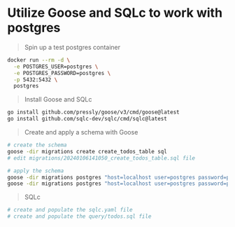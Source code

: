 # Utilize Goose and SQLc to work with postgres

> Spin up a test postgres container

```bash
docker run --rm -d \
  -e POSTGRES_USER=postgres \
  -e POSTGRES_PASSWORD=postgres \
  -p 5432:5432 \
  postgres
```

> Install Goose and SQLc

```bash
go install github.com/pressly/goose/v3/cmd/goose@latest
go install github.com/sqlc-dev/sqlc/cmd/sqlc@latest
```

> Create and apply a schema with Goose

```bash
# create the schema
goose -dir migrations create create_todos_table sql
# edit migrations/20240106141050_create_todos_table.sql file

# apply the schema
goose -dir migrations postgres "host=localhost user=postgres password=postgres dbname=postgres sslmode=disable" up
goose -dir migrations postgres "host=localhost user=postgres password=postgres dbname=postgres sslmode=disable" status
```

> SQLc

```bash
# create and populate the sqlc.yaml file
# create and populate the query/todos.sql file
```
